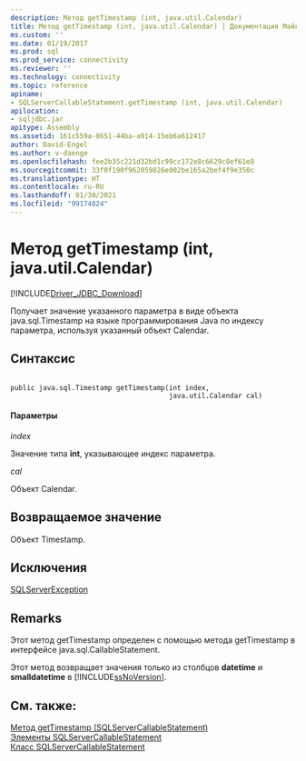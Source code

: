 ```yaml
---
description: Метод getTimestamp (int, java.util.Calendar)
title: Метод getTimestamp (int, java.util.Calendar) | Документация Майкрософт
ms.custom: ''
ms.date: 01/19/2017
ms.prod: sql
ms.prod_service: connectivity
ms.reviewer: ''
ms.technology: connectivity
ms.topic: reference
apiname:
- SQLServerCallableStatement.getTimestamp (int, java.util.Calendar)
apilocation:
- sqljdbc.jar
apitype: Assembly
ms.assetid: 161c559a-8651-44ba-a914-15eb6a612417
author: David-Engel
ms.author: v-daenge
ms.openlocfilehash: fee2b35c221d32bd1c99cc172e8c6629c8ef61e8
ms.sourcegitcommit: 33f0f190f962059826e002be165a2bef4f9e350c
ms.translationtype: HT
ms.contentlocale: ru-RU
ms.lasthandoff: 01/30/2021
ms.locfileid: "99174824"
---
```

# <a name="gettimestamp-method-int-javautilcalendar"></a>Метод getTimestamp (int, java.util.Calendar)
[!INCLUDE[Driver_JDBC_Download](../../../includes/driver_jdbc_download.md)]

  Получает значение указанного параметра в виде объекта java.sql.Timestamp на языке программирования Java по индексу параметра, используя указанный объект Calendar.  
  
## <a name="syntax"></a>Синтаксис  
  
```  
  
public java.sql.Timestamp getTimestamp(int index,  
                                       java.util.Calendar cal)  
```  
  
#### <a name="parameters"></a>Параметры  
 *index*  
  
 Значение типа **int**, указывающее индекс параметра.  
  
 *cal*  
  
 Объект Calendar.  
  
## <a name="return-value"></a>Возвращаемое значение  
 Объект Timestamp.  
  
## <a name="exceptions"></a>Исключения  
 [SQLServerException](../../../connect/jdbc/reference/sqlserverexception-class.md)  
  
## <a name="remarks"></a>Remarks  
 Этот метод getTimestamp определен с помощью метода getTimestamp в интерфейсе java.sql.CallableStatement.  
  
 Этот метод возвращает значения только из столбцов **datetime** и **smalldatetime** в [!INCLUDE[ssNoVersion](../../../includes/ssnoversion-md.md)].  
  
## <a name="see-also"></a>См. также:  
 [Метод getTimestamp (SQLServerCallableStatement)](../../../connect/jdbc/reference/gettimestamp-method-sqlservercallablestatement.md)   
 [Элементы SQLServerCallableStatement](../../../connect/jdbc/reference/sqlservercallablestatement-members.md)   
 [Класс SQLServerCallableStatement](../../../connect/jdbc/reference/sqlservercallablestatement-class.md)  
  
  
